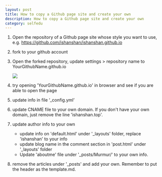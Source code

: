 ```yaml
---
layout: post
title: How to copy a Github page site and create your own
description: How to copy a Github page site and create your own
category: selfedu
---
```


1. Open the repository of a Github page site whose style you want to use, e.g. https://github.com/ishanshan/ishanshan.github.io
2. fork to your github account
3. Open the forked repository, update settings > repository name to YourGithubName.github.io

	![](https://guides.github.com/features/pages/create-new-repo-screen.png)

4. try opening 'YourGithubName.github.io' in browser and see if you are able to open the page
5. update info in file ‘\_config.yml’

6. update CNAME file to your own domain. If you don't have your own domain, just remove the line 'ishanshan.top'.

7. update author info to your own
    * update info on 'default.html' under '\_layouts' folder, replace 'ishanshan' to your info
    * update blog name in the comment section in 'post.html' under '\_layouts' folder
    * Update 'aboutme' file under '\_posts/Murmur/' to your own info.


8. remove the articles under '\_posts' and add your own. Remember to put the header as the template.md.
